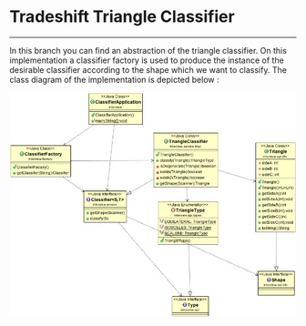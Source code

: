 # Tradeshift Triangle Classifier
____________________________________________

In this branch you can find an abstraction of the triangle classifier. 
On this implementation a classifier factory is used to produce the instance of the desirable classifier 
according to the shape which we want to classify. 
The class diagram of the implementation is depicted below : 

![alt text](https://github.com/tonyflow/tradeshift/blob/classifier-factory/classifier-class-diagram.png "Class Diagram")

